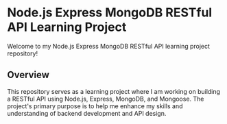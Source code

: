 # Node.js Express MongoDB RESTful API Learning Project

Welcome to my Node.js Express MongoDB RESTful API learning project repository!

## Overview

This repository serves as a learning project where I am working on building a RESTful API using Node.js, Express, MongoDB, and Mongoose. The project's primary purpose is to help me enhance my skills and understanding of backend development and API design.
